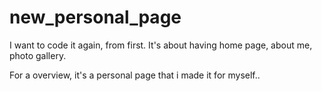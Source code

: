 new_personal_page
=================

I want to code it again, from first. It's about having home page, about me, photo gallery.

For a overview, it's a personal page that i made it for myself..
